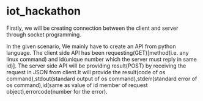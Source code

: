 # iot_hackathon
Firstly, we will be creating connection between the client and server through socket programming.

In the given scenario, We mainly have to create an API from python language. 
The client side API has been requesting(GET)[method(i.e. any linux command) and id(unique number which the server must reply in same id)].
The server side API will be providing result(POST) by receiving the request in JSON from client.It will provide the result(code of os command),stdout(standard output of os command),stderr(standard error of os command),id(same as value of id member of request object),errorcode(number for the error).
